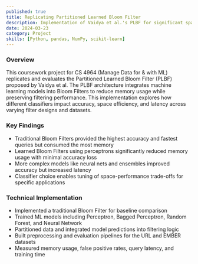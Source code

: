 ```yaml
---
published: true
title: Replicating Partitioned Learned Bloom Filter
description: Implementation of Vaidya et al.'s PLBF for significant space efficiency improvements to traditional bloom filters.
date: 2024-03-23
category: Project
skills: [Python, pandas, NumPy, scikit-learn]
---
```


### Overview

This coursework project for CS 4964 (Manage Data for & with ML) replicates and evaluates the Partitioned Learned Bloom Filter (PLBF) proposed by Vaidya et al. The PLBF architecture integrates machine learning models into Bloom Filters to reduce memory usage while preserving filtering performance. This implementation explores how different classifiers impact accuracy, space efficiency, and latency across varying filter designs and datasets.

### Key Findings

- Traditional Bloom Filters provided the highest accuracy and fastest queries but consumed the most memory
- Learned Bloom Filters using perceptrons significantly reduced memory usage with minimal accuracy loss
- More complex models like neural nets and ensembles improved accuracy but increased latency
- Classifier choice enables tuning of space-performance trade-offs for specific applications

### Technical Implementation

- Implemented a traditional Bloom Filter for baseline comparison
- Trained ML models including Perceptron, Bagged Perceptron, Random Forest, and Neural Network
- Partitioned data and integrated model predictions into filtering logic
- Built preprocessing and evaluation pipelines for the URL and EMBER datasets
- Measured memory usage, false positive rates, query latency, and training time
